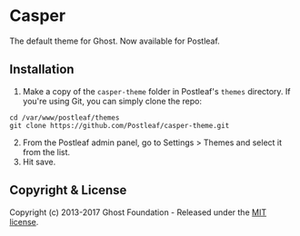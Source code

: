 # Casper

The default theme for Ghost. Now available for Postleaf.

## Installation

1. Make a copy of the `casper-theme` folder in Postleaf's `themes` directory. If you're using Git, you can simply clone the repo:
  ```
  cd /var/www/postleaf/themes
  git clone https://github.com/Postleaf/casper-theme.git
  ```
2. From the Postleaf admin panel, go to Settings > Themes and select it from the list.
3. Hit save.

## Copyright & License

Copyright (c) 2013-2017 Ghost Foundation - Released under the [MIT license](LICENSE).

